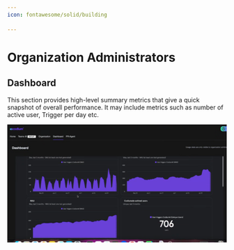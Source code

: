 ```yaml
---
icon: fontawesome/solid/building

---
```


# Organization Administrators

## Dashboard

This section provides high-level summary metrics that give a quick snapshot of
overall performance. It may include metrics such as number of active user, Trigger per day etc.

![subscription](../assets/dashboard_ent.png)

